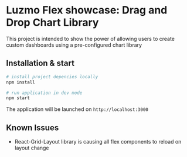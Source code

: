 # Luzmo Flex showcase: Drag and Drop Chart Library

This project is intended to show the power of allowing users to create custom dashboards using a pre-configured chart library

## Installation & start

```bash
# install project depencies locally
npm install

# run application in dev mode
npm start
```

The application will be launched on `http://localhost:3000`

## Known Issues

- React-Grid-Layout library is causing all flex components to reload on layout change
